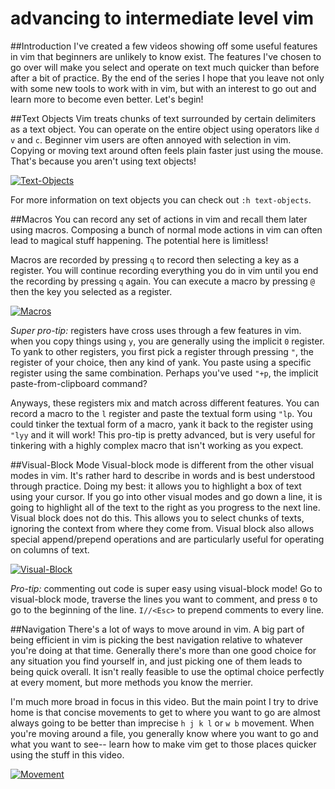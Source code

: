 advancing to intermediate level vim
===================================

##Introduction
I've created a few videos showing off some useful features in vim that beginners are unlikely to know exist. The features I've chosen to go over will make you select and operate on text much quicker than before after a bit of practice. By the end of the series I hope that you leave not only with some new tools to work with in vim, but with an interest to go out and learn more to become even better. Let's begin!

##Text Objects
Vim treats chunks of text surrounded by certain delimiters as a text object. You can operate on the entire object using operators like `d` `v` and `c`. Beginner vim users are often annoyed with selection in vim. Copying or moving text around often feels plain faster just using the mouse. That's because you aren't using text objects!

[![Text-Objects](http://img.youtube.com/vi/jsdm_lVBuwk/0.jpg)](https://www.youtube.com/watch?v=jsdm_lVBuwk)

For more information on text objects you can check out `:h text-objects`.

##Macros
You can record any set of actions in vim and recall them later using macros. Composing a bunch of normal mode actions in vim can often lead to magical stuff happening. The potential here is limitless!

Macros are recorded by pressing `q` to record then selecting a key as a register. You will continue recording everything you do in vim until you end the recording by pressing `q` again. You can execute a macro by pressing `@` then the key you selected as a register.

[![Macros](http://img.youtube.com/vi/0OzHGa09wNI/0.jpg)](https://www.youtube.com/watch?v=0OzHGa09wNI)

*Super pro-tip:* registers have cross uses through a few features in vim. when you copy things using `y`, you are generally using the implicit `0` register. To yank to other registers, you first pick a register through pressing `"`, the register of your choice, then any kind of yank. You paste using a specific register using the same combination. Perhaps you've used `"+p`, the implicit paste-from-clipboard command? 

Anyways, these registers mix and match across different features. You can record a macro to the `l` register and paste the textual form using `"lp`. You could tinker the textual form of a macro, yank it back to the register using `"lyy` and it will work! This pro-tip is pretty advanced, but is very useful for tinkering with a highly complex macro that isn't working as you expect.


##Visual-Block Mode
Visual-block mode is different from the other visual modes in vim. It's rather hard to describe in words and is best understood through practice. Doing my best: it allows you to highlight a box of text using your cursor. If you go into other visual modes and go down a line, it is going to highlight all of the text to the right as you progress to the next line. Visual block does not do this. This allows you to select chunks of texts, ignoring the context from where they come from. Visual block also allows special append/prepend operations and are particularly useful for operating on columns of text.

[![Visual-Block](http://img.youtube.com/vi/T_OQoRJYq9Y/0.jpg)](https://www.youtube.com/watch?v=T_OQoRJYq9Y)

*Pro-tip:* commenting out code is super easy using visual-block mode! Go to visual-block mode, traverse the lines you want to comment, and press `0` to go to the beginning of the line. `I//<Esc>` to prepend comments to every line.

##Navigation
There's a lot of ways to move around in vim. A big part of being efficient in vim is picking the best navigation relative to whatever you're doing at that time. Generally there's more than one good choice for any situation you find yourself in, and just picking one of them leads to being quick overall. It isn't really feasible to use the optimal choice perfectly at every moment, but more methods you know the merrier.

I'm much more broad in focus in this video. But the main point I try to drive home is that concise movements to get to where you want to go are almost always going to be better than imprecise `h j k l` or `w b` movement. When you're moving around a file, you generally know where you want to go and what you want to see-- learn how to make vim get to those places quicker using the stuff in this video.

[![Movement](http://img.youtube.com/vi/c_VoBUeEQOc/0.jpg)](https://www.youtube.com/watch?v=c_VoBUeEQOc)
